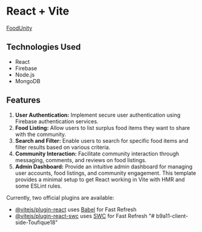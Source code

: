 # React + Vite
[FoodUnity](https://food-unity-8b66e.web.app) 

## Technologies Used

- React
- Firebase
- Node.js
- MongoDB
## Features

1. **User Authentication:** Implement secure user authentication using Firebase authentication services.
2. **Food Listing:** Allow users to list surplus food items they want to share with the community.
3. **Search and Filter:** Enable users to search for specific food items and filter results based on various criteria.
4. **Community Interaction:** Facilitate community interaction through messaging, comments, and reviews on food listings.
5. **Admin Dashboard:** Provide an intuitive admin dashboard for managing user accounts, food listings, and community engagement.
This template provides a minimal setup to get React working in Vite with HMR and some ESLint rules.

Currently, two official plugins are available:

- [@vitejs/plugin-react](https://github.com/vitejs/vite-plugin-react/blob/main/packages/plugin-react/README.md) uses [Babel](https://babeljs.io/) for Fast Refresh
- [@vitejs/plugin-react-swc](https://github.com/vitejs/vite-plugin-react-swc) uses [SWC](https://swc.rs/) for Fast Refresh
"# b9a11-client-side-Toufique18" 
